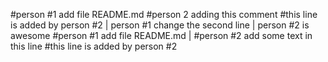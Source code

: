 #person #1 add file README.md #person 2 adding this comment
#this line is added by person #2 | person #1 change the second line | person #2 is awesome 
#person #1 add file README.md | #person #2 add some text in this line
#this line is added by person #2

